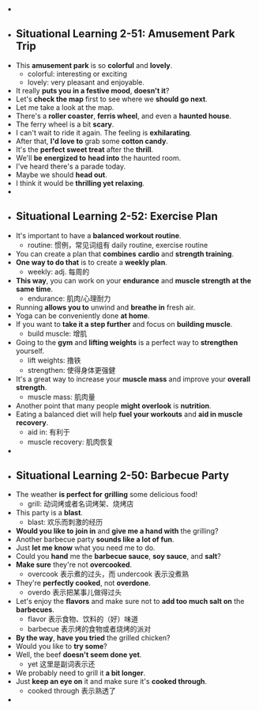 -
- ## Situational Learning 2-51: Amusement Park Trip
- This **amusement park** is so **colorful** and **lovely**.
	- colorful: interesting or exciting
	- lovely: very pleasant and enjoyable.
- It really **puts you in a festive mood**, **doesn't it**?
- Let's **check the map** first to see where we **should go next**.
- Let me take a look at the map.
- There's a **roller coaster**, **ferris wheel**, and even a **haunted house**.
- The ferry wheel is a bit **scary**.
- I can't wait to ride it again. The feeling is **exhilarating**.
- After that, **I'd love to** grab some **cotton candy**.
- It's the **perfect sweet treat** after the **thrill**.
- We'll **be energized to** **head into** the haunted room.
- I've heard there's a parade today.
- Maybe we should **head out**.
- I think it would be **thrilling yet relaxing**.
-
- ## Situational Learning 2-52: Exercise Plan
- It's important to have a **balanced workout routine**.
	- routine: 惯例，常见词组有 daily routine, exercise routine
- You can create a plan that **combines** **cardio** and **strength training**.
- **One way to do that** is to create a **weekly plan**.
	- weekly: adj. 每周的
- **This way**, you can work on your **endurance** and **muscle strength** **at the same time**.
	- endurance: 肌肉/心理耐力
- Running **allows you to** unwind and **breathe in** fresh air.
- Yoga can be conveniently done **at home**.
- If you want to **take it a step further** and focus on **building muscle**.
	- build muscle: 增肌
- Going to the **gym** and **lifting weights** is a perfect way to **strengthen** yourself.
	- lift weights: 撸铁
	- strengthen: 使得身体更强健
- It's a great way to increase your **muscle mass** and improve your **overall strength**.
	- muscle mass: 肌肉量
- Another point that many people **might overlook** is **nutrition**.
- Eating a balanced diet will help **fuel your workouts** and **aid in muscle recovery**.
	- aid in: 有利于
	- muscle recovery: 肌肉恢复
-
- ## Situational Learning 2-50: Barbecue Party
- The weather **is perfect for** **grilling** some delicious food!
	- grill: 动词烤或者名词烤架、烧烤店
- This party is a **blast**.
	- blast: 欢乐而刺激的经历
- **Would you like to** **join in** and **give me a hand with** the grilling?
- Another barbecue party **sounds like a lot of fun**.
- Just **let me know** what you need me to do.
- Could you **hand** me the **barbecue sauce**, **soy sauce**, and **salt**?
- **Make sure** they're not **overcooked**.
	- overcook 表示煮的过头，而 undercook 表示没煮熟
- They're **perfectly cooked**, not **overdone**.
	- overdo 表示把某事儿做得过头
- Let's enjoy the **flavors** and make sure not to **add too much salt on** the **barbecues**.
	- flavor 表示食物、饮料的（好）味道
	- barbecue 表示烤的食物或者烧烤的派对
- **By the way**, **have you tried** the grilled chicken?
- Would you like to **try some**?
- Well, the beef **doesn't seem done yet**.
	- yet 这里是副词表示还
- We probably need to grill it **a bit longer**.
- Just **keep an eye on** it and make sure it's **cooked through**.
	- cooked through 表示熟透了
-